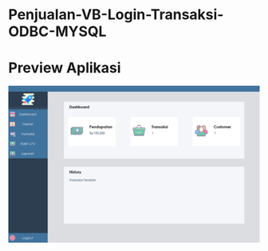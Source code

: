 # Penjualan-VB-Login-Transaksi-ODBC-MYSQL


# Preview Aplikasi
<img src="https://github.com/aqsajimmy/Penjualan-VB-Login-Transaksi-ODBC-MYSQL/blob/main/Screenshot_13.png">
